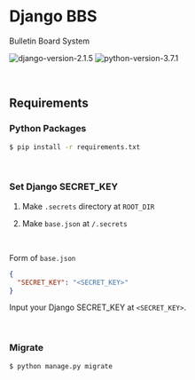 # Django BBS

Bulletin Board System

![django-version-2.1.5](https://img.shields.io/badge/django-2.1.5-brightgreen.svg)
![python-version-3.7.1](https://img.shields.io/badge/python-v3.7.1-blue.svg)


<br>

## Requirements

### Python Packages

```bash
$ pip install -r requirements.txt
```

<br>

### Set Django SECRET\_KEY

1. Make `.secrets` directory at `ROOT_DIR`

2. Make `base.json` at `/.secrets`

<br>

Form of `base.json`

```json
{
  "SECRET_KEY": "<SECRET_KEY>"
}
```

Input your Django SECRET\_KEY at `<SECRET_KEY>`.  

<br>

### Migrate

```bash
$ python manage.py migrate
```
